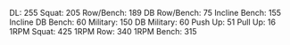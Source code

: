 DL: 255
 Squat: 205
 Row/Bench: 189
 DB Row/Bench: 75
 Incline Bench: 155
 Incline DB Bench: 60
 Military: 150
 DB Military: 60
 Push Up: 51
 Pull Up: 16
 1RPM Squat: 425
 1RPM Row: 340
 1RPM Bench: 315
